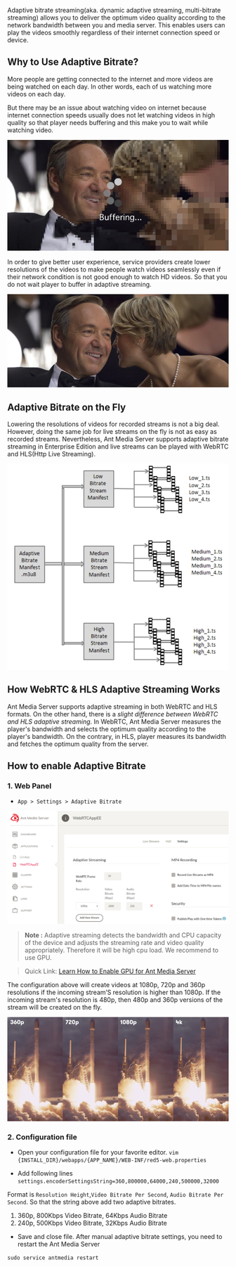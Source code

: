 Adaptive bitrate streaming(aka. dynamic adaptive streaming, multi-bitrate streaming) allows you to deliver the optimum video quality according to the network bandwidth between you and media server. This enables users can play the videos smoothly regardless of their internet connection speed or device.

## Why to Use Adaptive Bitrate?

More people are getting connected to the internet and more videos are being watched on each day. In other words, each of us watching more videos on each day.

But there may be an issue about watching video on internet because internet connection speeds usually does not let watching videos in high quality so that player needs buffering and this make you to wait while watching video.

![](images/buffering.jpg)

In order to give better user experience,  service providers create lower resolutions of the videos to make people watch videos seamlessly even if their network condition is not good enough to watch HD videos. So that you do not wait player to buffer in adaptive streaming.

![](images/AP658325161480_131.jpg)

## Adaptive Bitrate on the Fly
Lowering the resolutions of videos for recorded streams is not a big deal. However, doing the same job for live streams on the fly is not as easy as recorded streams. Nevertheless, Ant Media Server supports adaptive bitrate streaming in Enterprise Edition and live streams can be played with WebRTC and HLS(Http Live Streaming).

![HLS Adaptive Streaming Schema](images/HLSsegmentedvideodelivery.png)

## How WebRTC & HLS Adaptive Streaming Works
Ant Media Server supports adaptive streaming in both WebRTC and HLS formats. On the other hand, there is a _slight difference between WebRTC and HLS adaptive streaming_. In WebRTC, Ant Media Server measures the player's bandwidth and selects the optimum quality according to the player's bandwidth. On the contrary, in HLS, player measures its bandwidth and fetches the optimum quality from the server.    

## How to enable Adaptive Bitrate

### 1. Web Panel
* `App > Settings > Adaptive Bitrate`

![](images/abs.png)

> **Note :** Adaptive streaming detects the bandwidth and CPU capacity of the device and adjusts the streaming rate and video quality appropriately. Therefore it will be high cpu load. We recommend to use GPU.

> Quick Link: [Learn How to Enable GPU for Ant Media Server](GPU)  

The configuration above will create videos at 1080p, 720p and 360p resolutions if the incoming stream’S resolution is higher than 1080p. If the incoming stream's resolution is 480p, then 480p and 360p versions of the stream will be created on the fly.

![](images/iosmediacaptureresolutions.png)

### 2. Configuration file

* Open your configuration file for your favorite editor.
`vim {INSTALL_DIR}/webapps/{APP_NAME}/WEB-INF/red5-web.properties`

* Add following lines
`settings.encoderSettingsString=360,800000,64000,240,500000,32000` 

Format is `Resolution Height`,`Video Bitrate Per Second`, `Audio Bitrate Per Second`.
So that the string above add two adaptive bitrates. 
  1. 360p, 800Kbps Video Bitrate, 64Kbps Audio Bitrate 
  2. 240p, 500Kbps Video Bitrate, 32Kbps Audio Bitrate
 
* Save and close file. After manual adaptive bitrate settings, you need to restart the Ant Media Server
````
sudo service antmedia restart
````